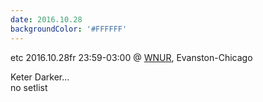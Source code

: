 ```yaml
---
date: 2016.10.28
backgroundColor: '#FFFFFF'
---
```


etc 2016.10.28fr 23:59-03:00 @ [WNUR](http://www.fritz.de/), Evanston-Chicago  

Keter Darker...  
no setlist